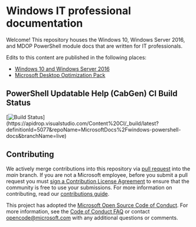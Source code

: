# Windows IT professional documentation

Welcome! This repository houses the Windows 10, Windows Server 2016, and MDOP PowerShell module docs that are written for IT professionals.

Edits to this content are published in the following places:

- [Windows 10 and Windows Server 2016](/powershell/windows/get-started?view=win10-ps&preserve-view=true)
- [Microsoft Desktop Optimization Pack](/powershell/mdop/get-started) 

## PowerShell Updatable Help (CabGen) CI Build Status

[![Build Status](https://apidrop.visualstudio.com/Content%20CI/_apis/build/status/PROD/CabGen(PowerShell_Updatable_Help)/GitHub_MicrosoftDocs_windows-powershell-docs/46a32786-a1f6-1250-e1e1-2a4554025dc9_cabgen_Publish-Updatable-Help?repoName=MicrosoftDocs%2Fwindows-powershell-docs&branchName=live)](https://apidrop.visualstudio.com/Content%20CI/_build/latest?definitionId=5077&repoName=MicrosoftDocs%2Fwindows-powershell-docs&branchName=live)

## Contributing

We actively merge contributions into this repository via [pull request](https://help.github.com/articles/using-pull-requests/) into the *main* branch. 
If you are not a Microsoft employee, before you submit a pull request you must [sign a Contribution License Agreement](https://cla.microsoft.com/) to ensure that the community is free to use your submissions.
For more information on contributing, read our [contributions guide](CONTRIBUTING.md).


This project has adopted the [Microsoft Open Source Code of Conduct](https://opensource.microsoft.com/codeofconduct/). For more information, see the [Code of Conduct FAQ](https://opensource.microsoft.com/codeofconduct/faq/) or contact [opencode@microsoft.com](mailto:opencode@microsoft.com) with any additional questions or comments.
